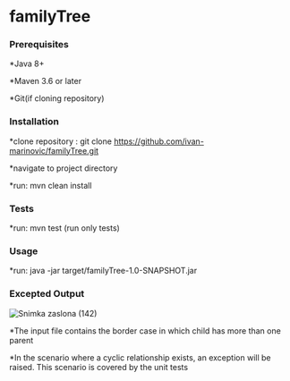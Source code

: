 # familyTree

### Prerequisites
*Java 8+  

*Maven 3.6 or later  

*Git(if cloning repository)  


### Installation
*clone repository : git clone https://github.com/ivan-marinovic/familyTree.git  

*navigate to project directory  

*run: mvn clean install  

### Tests
*run: mvn test (run only tests)

### Usage
*run: java -jar target/familyTree-1.0-SNAPSHOT.jar  

### Excepted Output
![Snimka zaslona (142)](https://user-images.githubusercontent.com/94760324/226491802-a91d6972-16f2-4524-8f66-dd03d6964600.png)  

*The input file contains the border case in which child has more than one parent  

*In the scenario where a cyclic relationship exists, an exception will be raised. This scenario is covered by the unit tests  


